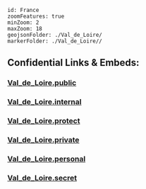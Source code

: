 
```leaflet
id: France
zoomFeatures: true 
minZoom: 2 
maxZoom: 18
geojsonFolder: ./Val_de_Loire/
markerFolder: ./Val_de_Loire//
```



## Confidential Links & Embeds: 

### [Val_de_Loire.public](/_public/\Earth\Continent\Europe\Europe~West\France\regions~FranceVal_de_Loire.public.md) 

### [Val_de_Loire.internal](/_internal/\Earth\Continent\Europe\Europe~West\France\regions~FranceVal_de_Loire.internal.md) 

### [Val_de_Loire.protect](/_protect/\Earth\Continent\Europe\Europe~West\France\regions~FranceVal_de_Loire.protect.md) 

### [Val_de_Loire.private](/_private/\Earth\Continent\Europe\Europe~West\France\regions~FranceVal_de_Loire.private.md) 

### [Val_de_Loire.personal](/_personal/\Earth\Continent\Europe\Europe~West\France\regions~FranceVal_de_Loire.personal.md) 

### [Val_de_Loire.secret](/_secret/\Earth\Continent\Europe\Europe~West\France\regions~FranceVal_de_Loire.secret.md)


